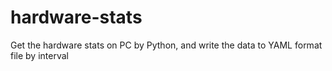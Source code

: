 # hardware-stats
Get the hardware stats on PC by Python,  and write the data to YAML format file by interval
